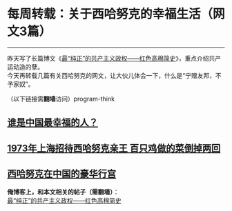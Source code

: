 # 每周转载：关于西哈努克的幸福生活（网文3篇） 

-----

 昨天写了长篇博文《[最“纯正”的共产主义政权——红色高棉简史](http://program-think.blogspot.com/2012/10/history-of-red-khmers.html)》，重点介绍共产运动造的孽。  
 今天再转载几篇有关西哈努克的网文，让大伙儿体会一下，什么是“宁赠友邦，不予家奴”。  
   
 （以下链接需**翻墙**访问）program-think  
   
 [谁是中国最幸福的人？](https://plus.google.com/u/0/113559088971921339544/posts/1zLALJmpmsn)
---------------------------------------------------------------------------------

  
 [1973年上海招待西哈努克亲王 百只鸡做的菜倒掉两回](https://plus.google.com/u/0/113559088971921339544/posts/EZfRBpuVdxm)
-------------------------------------------------------------------------------------------------

  
 [西哈努克在中国的豪华行宫](https://plus.google.com/u/0/113559088971921339544/posts/244KQbqGSXB)
-----------------------------------------------------------------------------------

  
 **俺博客上，和本文相关的帖子（需翻墙）**：  
 [最“纯正”的共产主义政权——红色高棉简史](http://program-think.blogspot.com/2012/10/history-of-red-khmers.html) 